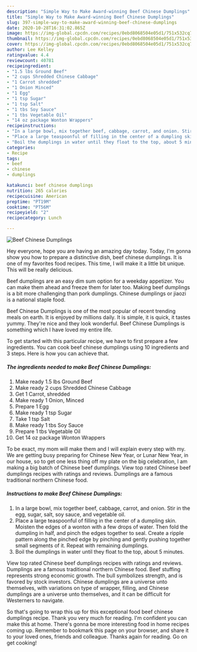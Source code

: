 ```yaml
---
description: "Simple Way to Make Award-winning Beef Chinese Dumplings"
title: "Simple Way to Make Award-winning Beef Chinese Dumplings"
slug: 397-simple-way-to-make-award-winning-beef-chinese-dumplings
date: 2020-10-28T16:31:02.865Z
image: https://img-global.cpcdn.com/recipes/0ebd8068504e05d1/751x532cq70/beef-chinese-dumplings-recipe-main-photo.jpg
thumbnail: https://img-global.cpcdn.com/recipes/0ebd8068504e05d1/751x532cq70/beef-chinese-dumplings-recipe-main-photo.jpg
cover: https://img-global.cpcdn.com/recipes/0ebd8068504e05d1/751x532cq70/beef-chinese-dumplings-recipe-main-photo.jpg
author: Lee Kelley
ratingvalue: 4.4
reviewcount: 40781
recipeingredient:
- "1.5 lbs Ground Beef"
- "2 cups Shredded Chinese Cabbage"
- "1 Carrot shredded"
- "1 Onion Minced"
- "1 Egg"
- "1 tsp Sugar"
- "1 tsp Salt"
- "1 tbs Soy Sauce"
- "1 tbs Vegetable Oil"
- "14 oz package Wonton Wrappers"
recipeinstructions:
- "In a large bowl, mix together beef, cabbage, carrot, and onion. Stir in the egg, sugar, salt, soy sauce, and vegetable oil."
- "Place a large teaspoonful of filling in the center of a dumpling skin. Moisten the edges of a wonton with a few drops of water. Then fold the dumpling in half, and pinch the edges together to seal. Create a ripple pattern along the pinched edge by pinching and gently pushing together small segments of it. Repeat with remaining dumplings."
- "Boil the dumplings in water until they float to the top, about 5 minutes."
categories:
- Recipe
tags:
- beef
- chinese
- dumplings

katakunci: beef chinese dumplings 
nutrition: 265 calories
recipecuisine: American
preptime: "PT19M"
cooktime: "PT56M"
recipeyield: "2"
recipecategory: Lunch

---
```



![Beef Chinese Dumplings](https://img-global.cpcdn.com/recipes/0ebd8068504e05d1/751x532cq70/beef-chinese-dumplings-recipe-main-photo.jpg)

Hey everyone, hope you are having an amazing day today. Today, I'm gonna show you how to prepare a distinctive dish, beef chinese dumplings. It is one of my favorites food recipes. This time, I will make it a little bit unique. This will be really delicious.

Beef dumplings are an easy dim sum option for a weekday appetizer. You can make them ahead and freeze them for later too. Making beef dumplings is a bit more challenging than pork dumplings. Chinese dumplings or jiaozi is a national staple food.

Beef Chinese Dumplings is one of the most popular of recent trending meals on earth. It is enjoyed by millions daily. It is simple, it is quick, it tastes yummy. They're nice and they look wonderful. Beef Chinese Dumplings is something which I have loved my entire life.


To get started with this particular recipe, we have to first prepare a few ingredients. You can cook beef chinese dumplings using 10 ingredients and 3 steps. Here is how you can achieve that.

<!--inarticleads1-->

##### The ingredients needed to make Beef Chinese Dumplings:

1. Make ready 1.5 lbs Ground Beef
1. Make ready 2 cups Shredded Chinese Cabbage
1. Get 1 Carrot, shredded
1. Make ready 1 Onion, Minced
1. Prepare 1 Egg
1. Make ready 1 tsp Sugar
1. Take 1 tsp Salt
1. Make ready 1 tbs Soy Sauce
1. Prepare 1 tbs Vegetable Oil
1. Get 14 oz package Wonton Wrappers


To be exact, my mom will make them and I will explain every step with my. We are getting busy preparing for Chinese New Year, or Lunar New Year, in our house, so to get one less thing off my plate on the big celebration, I am making a big batch of Chinese beef dumplings. View top rated Chinese beef dumplings recipes with ratings and reviews. Dumplings are a famous traditional northern Chinese food. 

<!--inarticleads2-->

##### Instructions to make Beef Chinese Dumplings:

1. In a large bowl, mix together beef, cabbage, carrot, and onion. Stir in the egg, sugar, salt, soy sauce, and vegetable oil.
1. Place a large teaspoonful of filling in the center of a dumpling skin. Moisten the edges of a wonton with a few drops of water. Then fold the dumpling in half, and pinch the edges together to seal. Create a ripple pattern along the pinched edge by pinching and gently pushing together small segments of it. Repeat with remaining dumplings.
1. Boil the dumplings in water until they float to the top, about 5 minutes.


View top rated Chinese beef dumplings recipes with ratings and reviews. Dumplings are a famous traditional northern Chinese food. Beef stuffing represents strong economic growth. The bull symbolizes strength, and is favored by stock investors. Chinese dumplings are a universe unto themselves, with variations on type of wrapper, filling, and Chinese dumplings are a universe unto themselves, and it can be difficult for Westerners to navigate. 

So that's going to wrap this up for this exceptional food beef chinese dumplings recipe. Thank you very much for reading. I'm confident you can make this at home. There's gonna be more interesting food in home recipes coming up. Remember to bookmark this page on your browser, and share it to your loved ones, friends and colleague. Thanks again for reading. Go on get cooking!
